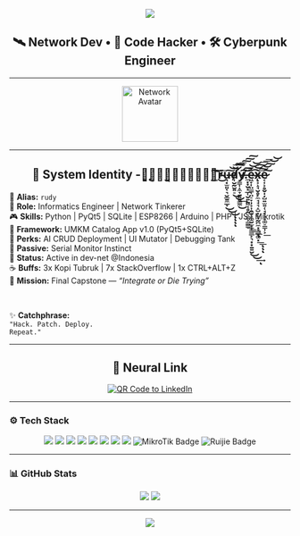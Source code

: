 <!-- 🔥 Banner Header -->
<p align="center">
  <img src="https://capsule-render.vercel.app/api?type=waving&color=0:6e40c9,100:2c96f7&height=200&section=header&text=Rudy.exe&fontSize=40&fontColor=ffffff" />
</p>

<h2 align="center">🛰️ Network Dev • 🧠 Code Hacker • 🛠️ Cyberpunk Engineer</h2>

---

<!-- 🧠 Avatar -->
<p align="center">
  <img src="https://img.icons8.com/ios-filled/100/6e40c9/motherboard.png" width="100"
 alt="Network Avatar"/>
</p>

---

<!-- 🎴 Cyber Dev Card -->
<h2 align="center">🦾 System Identity -Ｇ̨͓͈̩͙̪̬̥͔̝̪̟̥̯̚̕͟͠͠͠͝͝r̴̴͜͞u̶̘͓̫͈͔͉̮̲̱̼̲̞͜͜͜͠͝͞͠ͅͅͅͅd̵̸̛͎̮̰̮͍̠͜͜͢͝͠͞͠͠͠y̶̸͇͎̝̼̞̱͍͍̳̼͜͠͠.̼͓̟̬͓̲̜̮͍̱͖͔̥̰̠̳͕͇̳͘͟͟͢͟͝͞͝͝ͅe̴͖̞͎̤̳̜̤̠̞̩͕͎̯̮͕͚̮̫̟͎̳̲̙͉͙͙̱͍̮͜͜͢͡͝͠͞͞͞ͅx̴̨͕̝̘̮̥̙̼̘̘͉̝̺͓̫̟̰̪̼͓̞̲̠͚͓͟͟͞͠͝͠͝͝ͅͅͅe̷͔͎͕̥̬̩̦̺͍̫͍̜̘͓͕̟͚̠͇͎͕͟͠</h2>

<p align="center">
  
🪪 <strong>Alias:</strong> <code>rudy</code><br>
💾 <strong>Role:</strong> Informatics Engineer | Network Tinkerer<br>
🎮 <strong>Skills:</strong> Python | PyQt5 | SQLite | ESP8266 | Arduino | PHP | JS | Mikrotik<br>
🧰 <strong>Framework:</strong> UMKM Catalog App v1.0 (PyQt5+SQLite)<br>
🔬 <strong>Perks:</strong> AI CRUD Deployment | UI Mutator | Debugging Tank<br>
🧠 <strong>Passive:</strong> Serial Monitor Instinct<br>
📡 <strong>Status:</strong> Active in dev-net @Indonesia<br>
☕ <strong>Buffs:</strong> 3x Kopi Tubruk | 7x StackOverflow | 1x CTRL+ALT+Z<br>
📅 <strong>Mission:</strong> Final Capstone — <em>“Integrate or Die Trying”</em><br>

<br>

✨ <strong>Catchphrase:</strong><br>
<code>"Hack. Patch. Deploy. Repeat."</code>

</p>

---

<!-- 💠 QR LinkedIn -->
<h2 align="center">🔗 Neural Link</h2>
<p align="center">
  <a href="https://www.linkedin.com/in/rudyyy">
    <img src="https://api.qrserver.com/v1/create-qr-code/?data=https://www.linkedin.com/in/rudyyy&size=150x150" alt="QR Code to LinkedIn" />
  </a>
</p>

---

<!-- ⚙️ Tech Stack -->
### ⚙️ Tech Stack

<p align="center">
  <img src="https://img.shields.io/badge/Python-3776AB?style=flat&logo=python&logoColor=white"/>
  <img src="https://img.shields.io/badge/PyQt5-41CD52?style=flat&logo=qt&logoColor=white"/>
  <img src="https://img.shields.io/badge/SQLite-07405E?style=flat&logo=sqlite&logoColor=white"/>
  <img src="https://img.shields.io/badge/Arduino-00979D?style=flat&logo=arduino&logoColor=white"/>
  <img src="https://img.shields.io/badge/ESP8266-2C3E50?style=flat"/>
  <img src="https://img.shields.io/badge/GitHub-black?style=flat&logo=github&logoColor=white"/>
  <img src="https://img.shields.io/badge/PHP-777BB4?style=flat&logo=php&logoColor=white"/>
  <img src="https://img.shields.io/badge/JavaScript-F7DF1E?style=flat&logo=javascript&logoColor=black"/>
  <img src="https://img.shields.io/badge/MikroTik-000000?style=flat&logo=raspberrypi&logoColor=white" alt="MikroTik Badge" />
  <img src="https://img.shields.io/badge/Ruijie-cc0000?style=flat&logo=redhat&logoColor=white" alt="Ruijie Badge" />


</p>

---

<!-- 📊 Stats -->
### 📊 GitHub Stats

<p align="center">
  <img src="https://github-readme-stats.vercel.app/api?username=rudy0317&show_icons=true&theme=tokyonight" />
  <img src="https://github-readme-stats.vercel.app/api/top-langs/?username=rudy0317&layout=compact&theme=tokyonight" />
</p>

---

<!-- 🎯 Footer -->
<p align="center">
  <img src="https://capsule-render.vercel.app/api?type=waving&color=0:2c96f7,100:6e40c9&height=120&section=footer"/>
</p>
